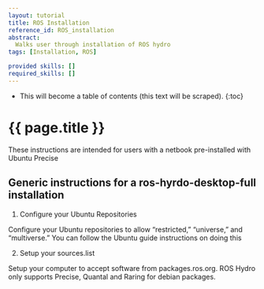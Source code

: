 ```yaml
---
layout: tutorial
title: ROS Installation
reference_id: ROS_installation
abstract:
  Walks user through installation of ROS hydro
tags: [Installation, ROS]

provided skills: []
required_skills: []
---
```




* This will become a table of contents (this text will be scraped).
{:toc}

# {{ page.title }}

These instructions are intended for users with a netbook pre-installed with Ubuntu Precise

## Generic instructions for a ros-hyrdo-desktop-full installation

1. Configure your Ubuntu Repositories

Configure your Ubuntu repositories to allow “restricted,” “universe,” and “multiverse.” You can follow the Ubuntu guide instructions on doing this

2. Setup your sources.list

Setup your computer to accept software from packages.ros.org. ROS Hydro only supports Precise, Quantal and Raring for debian packages.

